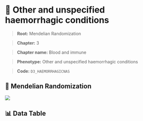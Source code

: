 # 🧪 Other and unspecified haemorrhagic conditions

> **Root:** Mendelian Randomization

> **Chapter:** 3  

> **Chapter name:** Blood and immune

> **Phenotype:** Other and unspecified haemorrhagic conditions  

> **Code:** `D3_HAEMORRHAGICNAS`

## 🧬 Mendelian Randomization  

<img src="/MR/Figures/Forward/D3_HAEMORRHAGICNAS.png"/>

## 📊 Data Table

<CsvTableMRF src="/MR_Data/Forward/D3_HAEMORRHAGICNAS.csv"/>
